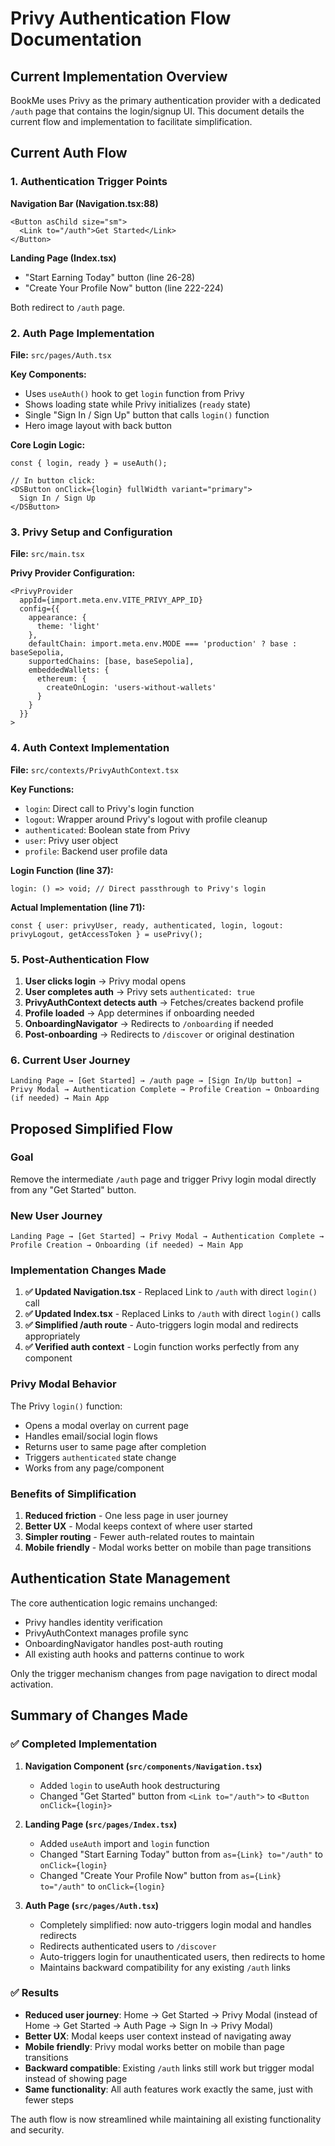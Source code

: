 # Privy Authentication Flow Documentation

## Current Implementation Overview

BookMe uses Privy as the primary authentication provider with a dedicated `/auth` page that contains the login/signup UI. This document details the current flow and implementation to facilitate simplification.

## Current Auth Flow

### 1. Authentication Trigger Points

**Navigation Bar (Navigation.tsx:88)**
```tsx
<Button asChild size="sm">
  <Link to="/auth">Get Started</Link>
</Button>
```

**Landing Page (Index.tsx)**
- "Start Earning Today" button (line 26-28)
- "Create Your Profile Now" button (line 222-224)

Both redirect to `/auth` page.

### 2. Auth Page Implementation

**File:** `src/pages/Auth.tsx`

**Key Components:**
- Uses `useAuth()` hook to get `login` function from Privy
- Shows loading state while Privy initializes (`ready` state)
- Single "Sign In / Sign Up" button that calls `login()` function
- Hero image layout with back button

**Core Login Logic:**
```tsx
const { login, ready } = useAuth();

// In button click:
<DSButton onClick={login} fullWidth variant="primary">
  Sign In / Sign Up
</DSButton>
```

### 3. Privy Setup and Configuration

**File:** `src/main.tsx`

**Privy Provider Configuration:**
```tsx
<PrivyProvider
  appId={import.meta.env.VITE_PRIVY_APP_ID}
  config={{
    appearance: {
      theme: 'light'
    },
    defaultChain: import.meta.env.MODE === 'production' ? base : baseSepolia,
    supportedChains: [base, baseSepolia],
    embeddedWallets: {
      ethereum: {
        createOnLogin: 'users-without-wallets'
      }
    }
  }}
>
```

### 4. Auth Context Implementation

**File:** `src/contexts/PrivyAuthContext.tsx`

**Key Functions:**
- `login`: Direct call to Privy's login function
- `logout`: Wrapper around Privy's logout with profile cleanup
- `authenticated`: Boolean state from Privy
- `user`: Privy user object
- `profile`: Backend user profile data

**Login Function (line 37):**
```tsx
login: () => void; // Direct passthrough to Privy's login
```

**Actual Implementation (line 71):**
```tsx
const { user: privyUser, ready, authenticated, login, logout: privyLogout, getAccessToken } = usePrivy();
```

### 5. Post-Authentication Flow

1. **User clicks login** → Privy modal opens
2. **User completes auth** → Privy sets `authenticated: true`
3. **PrivyAuthContext detects auth** → Fetches/creates backend profile
4. **Profile loaded** → App determines if onboarding needed
5. **OnboardingNavigator** → Redirects to `/onboarding` if needed
6. **Post-onboarding** → Redirects to `/discover` or original destination

### 6. Current User Journey

```
Landing Page → [Get Started] → /auth page → [Sign In/Up button] → Privy Modal → Authentication Complete → Profile Creation → Onboarding (if needed) → Main App
```

## Proposed Simplified Flow

### Goal
Remove the intermediate `/auth` page and trigger Privy login modal directly from any "Get Started" button.

### New User Journey
```
Landing Page → [Get Started] → Privy Modal → Authentication Complete → Profile Creation → Onboarding (if needed) → Main App
```

### Implementation Changes Made

1. **✅ Updated Navigation.tsx** - Replaced Link to `/auth` with direct `login()` call
2. **✅ Updated Index.tsx** - Replaced Links to `/auth` with direct `login()` calls
3. **✅ Simplified /auth route** - Auto-triggers login modal and redirects appropriately
4. **✅ Verified auth context** - Login function works perfectly from any component

### Privy Modal Behavior

The Privy `login()` function:
- Opens a modal overlay on current page
- Handles email/social login flows
- Returns user to same page after completion
- Triggers `authenticated` state change
- Works from any page/component

### Benefits of Simplification

1. **Reduced friction** - One less page in user journey
2. **Better UX** - Modal keeps context of where user started
3. **Simpler routing** - Fewer auth-related routes to maintain
4. **Mobile friendly** - Modal works better on mobile than page transitions

## Authentication State Management

The core authentication logic remains unchanged:
- Privy handles identity verification
- PrivyAuthContext manages profile sync
- OnboardingNavigator handles post-auth routing
- All existing auth hooks and patterns continue to work

Only the trigger mechanism changes from page navigation to direct modal activation.

## Summary of Changes Made

### ✅ Completed Implementation

1. **Navigation Component (`src/components/Navigation.tsx`)**
   - Added `login` to useAuth hook destructuring
   - Changed "Get Started" button from `<Link to="/auth">` to `<Button onClick={login}>`

2. **Landing Page (`src/pages/Index.tsx`)**
   - Added `useAuth` import and `login` function
   - Changed "Start Earning Today" button from `as={Link} to="/auth"` to `onClick={login}`
   - Changed "Create Your Profile Now" button from `as={Link} to="/auth"` to `onClick={login}`

3. **Auth Page (`src/pages/Auth.tsx`)**
   - Completely simplified: now auto-triggers login modal and handles redirects
   - Redirects authenticated users to `/discover`
   - Auto-triggers login for unauthenticated users, then redirects to home
   - Maintains backward compatibility for any existing `/auth` links

### ✅ Results

- **Reduced user journey**: Home → Get Started → Privy Modal (instead of Home → Get Started → Auth Page → Sign In → Privy Modal)
- **Better UX**: Modal keeps user context instead of navigating away
- **Mobile friendly**: Privy modal works better on mobile than page transitions
- **Backward compatible**: Existing `/auth` links still work but trigger modal instead of showing page
- **Same functionality**: All auth features work exactly the same, just with fewer steps

The auth flow is now streamlined while maintaining all existing functionality and security.